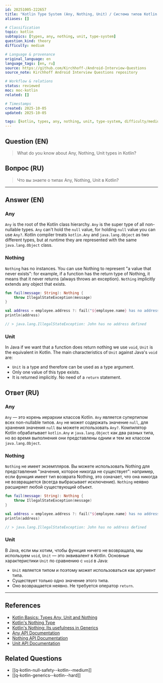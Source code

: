 ```yaml
---
id: 20251005-222657
title: "Kotlin Type System (Any, Nothing, Unit) / Система типов Kotlin (Any, Nothing, Unit)"
aliases: []

# Classification
topic: kotlin
subtopics: [types, any, nothing, unit, type-system]
question_kind: theory
difficulty: medium

# Language & provenance
original_language: en
language_tags: [en, ru]
source: https://github.com/Kirchhoff-/Android-Interview-Questions
source_note: Kirchhoff Android Interview Questions repository

# Workflow & relations
status: reviewed
moc: moc-kotlin
related: []

# Timestamps
created: 2025-10-05
updated: 2025-10-05

tags: [kotlin, types, any, nothing, unit, type-system, difficulty/medium]
---
```

## Question (EN)
> What do you know about Any, Nothing, Unit types in Kotlin?
## Вопрос (RU)
> Что вы знаете о типах Any, Nothing, Unit в Kotlin?

---

## Answer (EN)

### Any

`Any` is the root of the Kotlin class hierarchy. `Any` is the super type of all non-nullable types. `Any` can't hold the `null` value, for holding `null` value you can use `Any?`. Kotlin compiler treats `kotlin.Any` and `java.lang.Object` as two different types, but at runtime they are represented with the same `java.lang.Object` class.

### Nothing

`Nothing` has no instances. You can use Nothing to represent "a value that never exists": for example, if a function has the return type of Nothing, it means that it never returns (always throws an exception). `Nothing` implicitly extends any object that exists.

```kotlin
fun fail(message: String): Nothing {
    throw IllegalStateException(message)
}

val address = employee.address ?: fail("${employee.name} has no address defined")
println(address)

// > java.lang.IllegalStateException: John has no address defined
```

### Unit

In Java if we want that a function does return nothing we use `void`, `Unit` is the equivalent in Kotlin. The main characteristics of `Unit` against Java's `void` are:
- `Unit` is a type and therefore can be used as a type argument.
- Only one value of this type exists.
- It is returned implicitly. No need of a `return` statement.

## Ответ (RU)

### Any

`Any` — это корень иерархии классов Kotlin. `Any` является супертипом всех non-nullable типов. `Any` не может содержать значение `null`, для хранения значения `null` вы можете использовать `Any?`. Компилятор Kotlin обрабатывает `kotlin.Any` и `java.lang.Object` как два разных типа, но во время выполнения они представлены одним и тем же классом `java.lang.Object`.

### Nothing

`Nothing` не имеет экземпляров. Вы можете использовать Nothing для представления "значения, которое никогда не существует": например, если функция имеет тип возврата Nothing, это означает, что она никогда не возвращается (всегда выбрасывает исключение). `Nothing` неявно расширяет любой существующий объект.

```kotlin
fun fail(message: String): Nothing {
    throw IllegalStateException(message)
}

val address = employee.address ?: fail("${employee.name} has no address defined")
println(address)

// > java.lang.IllegalStateException: John has no address defined
```

### Unit

В Java, если мы хотим, чтобы функция ничего не возвращала, мы используем `void`, `Unit` — это эквивалент в Kotlin. Основные характеристики `Unit` по сравнению с `void` в Java:
- `Unit` является типом и поэтому может использоваться как аргумент типа.
- Существует только одно значение этого типа.
- Оно возвращается неявно. Не требуется оператор `return`.

---

## References
- [Kotlin Basics: Types Any, Unit and Nothing](https://itnext.io/kotlin-basics-types-any-unit-and-nothing-674cc858035)
- [Kotlin's Nothing Type](https://proandroiddev.com/kotlins-nothing-type-946de7d464fb)
- [Kotlin's Nothing: Its usefulness in Generics](https://blog.kotlin-academy.com/kotlins-nothing-its-usefulness-in-generics-5076a6a457f7)
- [Any API Documentation](https://kotlinlang.org/api/latest/jvm/stdlib/kotlin/-any/)
- [Nothing API Documentation](https://kotlinlang.org/api/latest/jvm/stdlib/kotlin/-nothing.html)
- [Unit API Documentation](https://kotlinlang.org/api/latest/jvm/stdlib/kotlin/-unit/)

## Related Questions
- [[q-kotlin-null-safety--kotlin--medium]]
- [[q-kotlin-generics--kotlin--hard]]
